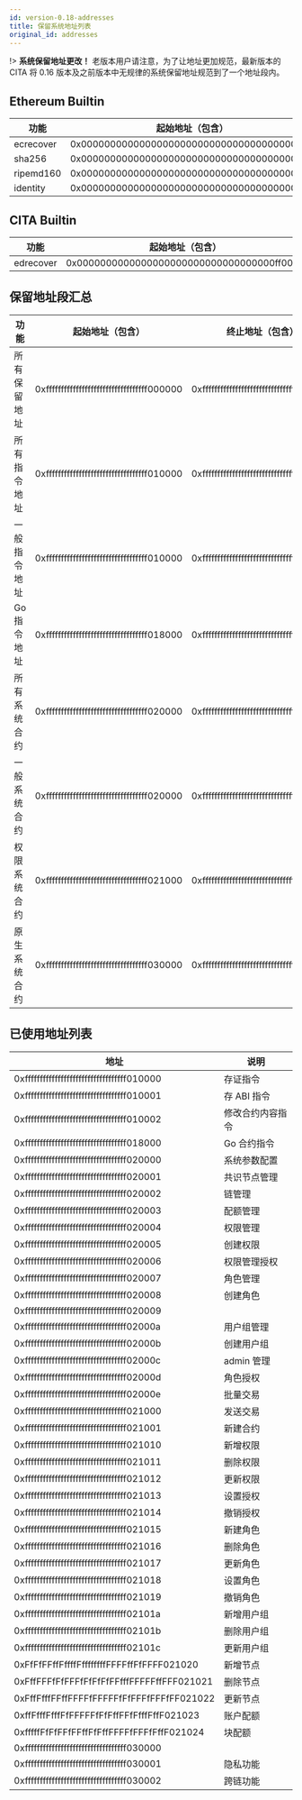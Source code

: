 ```yaml
---
id: version-0.18-addresses
title: 保留系统地址列表
original_id: addresses
---
```

!> **系统保留地址更改！** 老版本用户请注意，为了让地址更加规范，最新版本的 CITA 将 0.16 版本及之前版本中无规律的系统保留地址规范到了一个地址段内。

## Ethereum Builtin

| 功能        | 起始地址（包含）                                   |
| --------- | ------------------------------------------ |
| ecrecover | 0x0000000000000000000000000000000000000001 |
| sha256    | 0x0000000000000000000000000000000000000002 |
| ripemd160 | 0x0000000000000000000000000000000000000003 |
| identity  | 0x0000000000000000000000000000000000000004 |

## CITA Builtin

| 功能        | 起始地址（包含）                                   |
| --------- | ------------------------------------------ |
| edrecover | 0x0000000000000000000000000000000000ff0001 |

## 保留地址段汇总

| 功能      | 起始地址（包含）                                   | 终止地址（包含）                                   |
| ------- | ------------------------------------------ | ------------------------------------------ |
| 所有保留地址  | 0xffffffffffffffffffffffffffffffffff000000 | 0xffffffffffffffffffffffffffffffffffffffff |
| 所有指令地址  | 0xffffffffffffffffffffffffffffffffff010000 | 0xffffffffffffffffffffffffffffffffff01ffff |
| 一般指令地址  | 0xffffffffffffffffffffffffffffffffff010000 | 0xffffffffffffffffffffffffffffffffff0100ff |
| Go 指令地址 | 0xffffffffffffffffffffffffffffffffff018000 | 0xffffffffffffffffffffffffffffffffff018fff |
| 所有系统合约  | 0xffffffffffffffffffffffffffffffffff020000 | 0xffffffffffffffffffffffffffffffffff02ffff |
| 一般系统合约  | 0xffffffffffffffffffffffffffffffffff020000 | 0xffffffffffffffffffffffffffffffffff0200ff |
| 权限系统合约  | 0xffffffffffffffffffffffffffffffffff021000 | 0xffffffffffffffffffffffffffffffffff0210ff |
| 原生系统合约  | 0xffffffffffffffffffffffffffffffffff030000 | 0xffffffffffffffffffffffffffffffffff03ffff |

## 已使用地址列表

| 地址                                         | 说明       |
| ------------------------------------------ | -------- |
| 0xffffffffffffffffffffffffffffffffff010000 | 存证指令     |
| 0xffffffffffffffffffffffffffffffffff010001 | 存 ABI 指令 |
| 0xffffffffffffffffffffffffffffffffff010002 | 修改合约内容指令 |
| 0xffffffffffffffffffffffffffffffffff018000 | Go 合约指令  |
| 0xffffffffffffffffffffffffffffffffff020000 | 系统参数配置   |
| 0xffffffffffffffffffffffffffffffffff020001 | 共识节点管理   |
| 0xffffffffffffffffffffffffffffffffff020002 | 链管理      |
| 0xffffffffffffffffffffffffffffffffff020003 | 配额管理     |
| 0xffffffffffffffffffffffffffffffffff020004 | 权限管理     |
| 0xffffffffffffffffffffffffffffffffff020005 | 创建权限     |
| 0xffffffffffffffffffffffffffffffffff020006 | 权限管理授权   |
| 0xffffffffffffffffffffffffffffffffff020007 | 角色管理     |
| 0xffffffffffffffffffffffffffffffffff020008 | 创建角色     |
| 0xffffffffffffffffffffffffffffffffff020009 |          |
| 0xffffffffffffffffffffffffffffffffff02000a | 用户组管理    |
| 0xffffffffffffffffffffffffffffffffff02000b | 创建用户组    |
| 0xffffffffffffffffffffffffffffffffff02000c | admin 管理 |
| 0xffffffffffffffffffffffffffffffffff02000d | 角色授权     |
| 0xffffffffffffffffffffffffffffffffff02000e | 批量交易     |
| 0xffffffffffffffffffffffffffffffffff021000 | 发送交易     |
| 0xffffffffffffffffffffffffffffffffff021001 | 新建合约     |
| 0xffffffffffffffffffffffffffffffffff021010 | 新增权限     |
| 0xffffffffffffffffffffffffffffffffff021011 | 删除权限     |
| 0xffffffffffffffffffffffffffffffffff021012 | 更新权限     |
| 0xffffffffffffffffffffffffffffffffff021013 | 设置授权     |
| 0xffffffffffffffffffffffffffffffffff021014 | 撤销授权     |
| 0xffffffffffffffffffffffffffffffffff021015 | 新建角色     |
| 0xffffffffffffffffffffffffffffffffff021016 | 删除角色     |
| 0xffffffffffffffffffffffffffffffffff021017 | 更新角色     |
| 0xffffffffffffffffffffffffffffffffff021018 | 设置角色     |
| 0xffffffffffffffffffffffffffffffffff021019 | 撤销角色     |
| 0xffffffffffffffffffffffffffffffffff02101a | 新增用户组    |
| 0xffffffffffffffffffffffffffffffffff02101b | 删除用户组    |
| 0xffffffffffffffffffffffffffffffffff02101c | 更新用户组    |
| 0xFfFfFFffFffffFffffffffFFFFffFfFFFF021020 | 新增节点     |
| 0xFffFFFfFfFFFfFfFfFfFFfffFFFFFffFFF021021 | 删除节点     |
| 0xFffFfffFFffFFFFfFFFFFfFfFFFfFFFfFF021022 | 更新节点     |
| 0xffFfffFfffFfFFFFFfFfFffFFfFfffFffF021023 | 账户配额     |
| 0xfffffFfFfFFfFFffFfFffFFFFfFFFfFffF021024 | 块配额      |
| 0xffffffffffffffffffffffffffffffffff030000 |          |
| 0xffffffffffffffffffffffffffffffffff030001 | 隐私功能     |
| 0xffffffffffffffffffffffffffffffffff030002 | 跨链功能     |